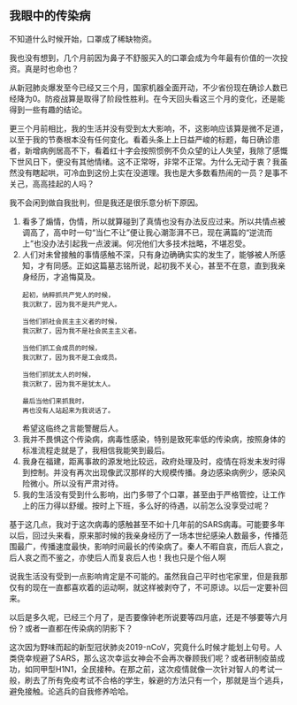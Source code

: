 ## 我眼中的传染病

不知道什么时候开始，口罩成了稀缺物资。

我也没有想到，几个月前因为鼻子不舒服买入的口罩会成为今年最有价值的一次投资。真是时也命也？

从新冠肺炎爆发至今已经又三个月，国家机器全面开动，不少省份现在确诊人数已经降为0。防疫战算是取得了阶段性胜利。在今天回头看这三个月的变化，还是能得到一些有趣的结论。

更三个月前相比，我的生活并没有受到太大影响，不，这影响应该算是微不足道，以至于我的节奏根本没有任何变化。看着头条上上日益严峻的标题，每日确诊患者，新增病例居高不下，看着红十字会按照惯例不负众望的让人失望，我除了感慨下世风日下，便没有其他情绪。这不正常呀，非常不正常。为什么无动于衷？我虽然没有瞎起哄，可冷血到这份上实在没道理。我也是大多数看热闹的一员？是事不关己，高高挂起的人吗？

我不会闲到做自我批判，但是我还是很乐意分析下原因。
1. 看多了煽情，伪情，所以就算碰到了真情也没有办法反应过来。所以共情点被调高了，高中时一句“当仁不让”便让我心潮澎湃不已，现在满篇的“逆流而上”也没办法引起我一点波澜。何况他们大多技术拙略，不堪忍受。
2. 人们对未曾接触的事情感触不深，只有身边确确实实的发生了，能够被人所感知，才有同感。正如这篇墓志铭所说，起初我不关心，甚至不在意，直到我亲身经历，才追悔莫及。
    ```
    起初，纳粹抓共产党人的时候，
    我沉默了，因为我不是共产党人。

    当他们抓社会民主主义者的时候，
    我沉默了，因为我不是社会民主主义者。

    当他们抓工会成员的时候，
    我沉默了，因为我不是工会成员。

    当他们抓犹太人的时候，
    我沉默了，因为我不是犹太人。

    最后当他们来抓我时，
    再也没有人站起来为我说话了。
    ```
    希望这临终之言能警醒后人。
3. 我并不畏惧这个传染病，病毒性感染，特别是致死率低的传染病，按照身体的标准流程走就是了，我相信我能笑到最后。
4. 我身在福建，距离事故的源发地比较远，政府处理及时，疫情在将发未发时得到控制。并没有再次出现像武汉那样的大规模传播。身边感染病例少，感染风险微小。所以没有严肃对待。
5. 我的生活没有受到什么影响，出门多带了个口罩，甚至由于严格管控，让工作上的压力得以舒缓。按时上下班，多么好的待遇，以前怎么没享受过呢？

基于这几点，我对于这次病毒的感触甚至不如十几年前的SARS病毒。可能要多年以后，回过头来看，原来那时候的我亲身经历了一场本世纪感染人数最多，传播范围最广，传播速度最快，影响时间最长的传染病了。秦人不暇自哀，而后人哀之，后人哀之而不鉴之，亦使后人而复哀后人也！我也只是个俗人啊

说我生活没有受到一点影响肯定是不可能的。虽然我自己平时也宅家里，但是我那仅有的现在一直都喜欢着的运动啊，就这样被剥夺了，不可原谅。以后一定要补回来。

以后是多久呢，已经三个月了，是否要像钟老所说要等四月底，还是不够要等六月份？或者一直都在传染病的阴影下？

这次因为野味而起的新型冠状肺炎2019-nCoV，究竟什么时候才能划上句号。人类侥幸规避了SARS，那么这次幸运女神会不会再次眷顾我们呢？或者研制疫苗成功，如同甲型H1N1，全民接种。在那之前，这次疫情就像一次针对智人的考试一般，刷去了所有免疫考试不合格的学生，躲避的方法只有一个，那就是当个逃兵，避免接触。论逃兵的自我修养哈哈。
